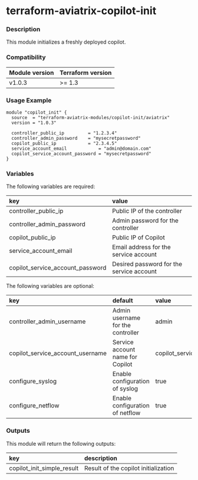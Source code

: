 # terraform-aviatrix-copilot-init

### Description
This module initializes a freshly deployed copilot.

### Compatibility
Module version | Terraform version
:--- | :---
v1.0.3 | >= 1.3

### Usage Example
```hcl
module "copilot_init" {
  source  = "terraform-aviatrix-modules/copilot-init/aviatrix"
  version = "1.0.3"

  controller_public_ip         = "1.2.3.4"
  controller_admin_password    = "mysecretpassword"
  copilot_public_ip            = "2.3.4.5"
  service_account_email            = "admin@domain.com"
  copilot_service_account_password = "mysecretpassword"
}
```

### Variables
The following variables are required:

key | value
:--- | :---
controller_public_ip | Public IP of the controller
controller_admin_password | Admin password for the controller
copilot_public_ip | Public IP of Copilot
service_account_email | Email address for the service account
copilot_service_account_password | Desired password for the service account

The following variables are optional:

key | default | value 
:---|:---|:---
controller_admin_username | Admin username for the controller | admin
copilot_service_account_username | Service account name for Copilot | copilot_service_account
configure_syslog | Enable configuration of syslog | true
configure_netflow | Enable configuration of netflow | true

### Outputs
This module will return the following outputs:

key | description
:---|:---
copilot_init_simple_result | Result of the copilot initialization
